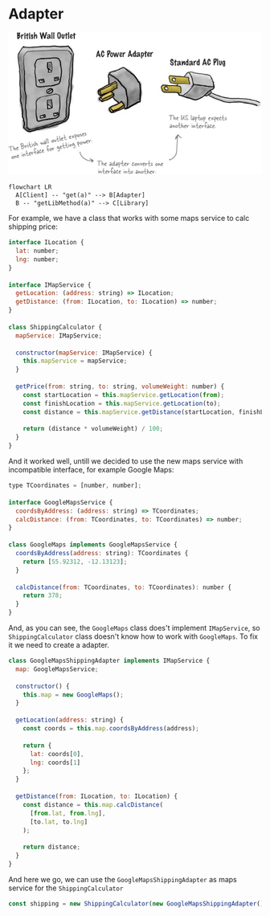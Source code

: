 # Adapter

![This is an image](/assets/adapter.jpg)

```mermaid
flowchart LR
  A[Client] -- "get(a)" --> B[Adapter]
  B -- "getLibMethod(a)" --> C[Library]
```

For example, we have a class that works with some maps service to calc shipping price:

```js
interface ILocation {
  lat: number;
  lng: number;
}

interface IMapService {
  getLocation: (address: string) => ILocation;
  getDistance: (from: ILocation, to: ILocation) => number;
}

class ShippingCalculator {
  mapService: IMapService;

  constructor(mapService: IMapService) {
    this.mapService = mapService;
  }

  getPrice(from: string, to: string, volumeWeight: number) {
    const startLocation = this.mapService.getLocation(from);
    const finishLocation = this.mapService.getLocation(to);
    const distance = this.mapService.getDistance(startLocation, finishLocation);

    return (distance * volumeWeight) / 100;
  }
}
```
And it worked well, untill we decided to use the new maps service with incompatible interface, for example Google Maps:

```js
type TCoordinates = [number, number];

interface GoogleMapsService {
  coordsByAddress: (address: string) => TCoordinates;
  calcDistance: (from: TCoordinates, to: TCoordinates) => number;
}

class GoogleMaps implements GoogleMapsService {
  coordsByAddress(address: string): TCoordinates {
    return [55.92312, -12.13123];
  }

  calcDistance(from: TCoordinates, to: TCoordinates): number {
    return 378;
  }
}
```
And, as you can see, the `GoogleMaps` class does't implement `IMapService`, so `ShippingCalculator` class doesn't know how to work with `GoogleMaps`. To fix it we need to create a adapter.

```js
class GoogleMapsShippingAdapter implements IMapService {
  map: GoogleMapsService;

  constructor() {
    this.map = new GoogleMaps();
  }

  getLocation(address: string) {
    const coords = this.map.coordsByAddress(address);

    return {
      lat: coords[0],
      lng: coords[1]
    };
  }

  getDistance(from: ILocation, to: ILocation) {
    const distance = this.map.calcDistance(
      [from.lat, from.lng],
      [to.lat, to.lng]
    );

    return distance;
  }
}
```
And here we go, we can use the `GoogleMapsShippingAdapter` as maps service for the `ShippingCalculator`

```js
const shipping = new ShippingCalculator(new GoogleMapsShippingAdapter());
```